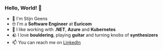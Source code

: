 ### Hello, World! 👋

- 🧍 I'm Stijn Geens
- 🤓 I'm a **Software Engineer** at **Euricom**
- 🎨 I like working with **.NET**, **Azure** and **Kubernetes**
- 🪨 I love **bouldering**, playing **guitar** and turning knobs of **synthesizers**
- 📫 You can reach me on [LinkedIn](https://www.linkedin.com/in/stijngeens)
